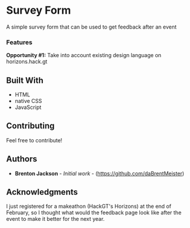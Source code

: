 # Survey Form

A simple survey form that can be used to get feedback after an event

### Features

**Opportunity #1:** Take into account existing design language on horizons.hack.gt

## Built With

* HTML
* native CSS
* JavaScript

## Contributing

Feel free to contribute!


## Authors

* **Brenton Jackson** - *Initial work* - (https://github.com/daBrentMeister)

## Acknowledgments

I just registered for a makeathon (HackGT's Horizons) at the end of February, so I thought
what would the feedback page look like after the event to make it better
for the next year.